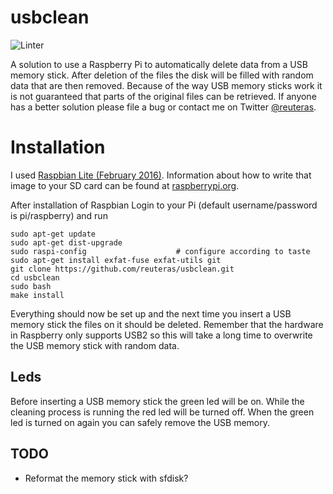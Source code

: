 # usbclean

![Linter](https://github.com/reuteras/usbclean/workflows/Linter/badge.svg)

A solution to use a Raspberry Pi to automatically delete data from a USB memory stick. After deletion of the files the disk will be filled with random data that are then removed. Because of the way USB memory sticks work it is not guaranteed that parts of the original files can be retrieved. If anyone has a better solution please file a bug or contact me on Twitter [@reuteras](https://twitter.com/reuteras).

# Installation

I used [Raspbian Lite (February 2016)](https://www.raspberrypi.org/documentation/installation/installing-images/README.md). Information about how to write that image to your SD card can be found at [raspberrypi.org](https://www.raspberrypi.org/documentation/installation/installing-images/README.md).

After installation of Raspbian Login to your Pi (default username/password is pi/raspberry) and run

    sudo apt-get update
    sudo apt-get dist-upgrade
    sudo raspi-config                    # configure according to taste
    sudo apt-get install exfat-fuse exfat-utils git
    git clone https://github.com/reuteras/usbclean.git
    cd usbclean
    sudo bash
    make install

Everything should now be set up and the next time you insert a USB memory stick the files on it should be deleted. Remember that the hardware in Raspberry only supports USB2 so this will take a long time to overwrite the USB memory stick with random data.

## Leds

Before inserting a USB memory stick the green led will be on. While the cleaning process is running the red led will be turned off. When the green led is turned on again you can safely remove the USB memory.

## TODO

* Reformat the memory stick with sfdisk?

